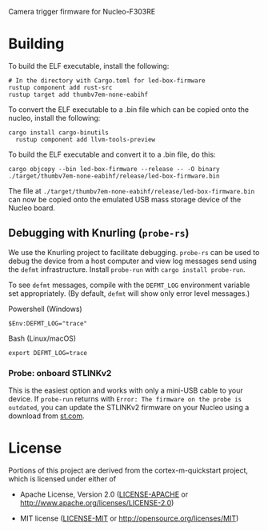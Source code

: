 Camera trigger firmware for Nucleo-F303RE

# Building

To build the ELF executable, install the following:

    # In the directory with Cargo.toml for led-box-firmware
    rustup component add rust-src
    rustup target add thumbv7em-none-eabihf

To convert the ELF executable to a .bin file which can be copied onto the
nucleo, install the following:

    cargo install cargo-binutils
	  rustup component add llvm-tools-preview

To build the ELF executable and convert it to a .bin file, do this:

    cargo objcopy --bin led-box-firmware --release -- -O binary ./target/thumbv7em-none-eabihf/release/led-box-firmware.bin

The file at `./target/thumbv7em-none-eabihf/release/led-box-firmware.bin` can
now be copied onto the emulated USB mass storage device of the Nucleo board.

## Debugging with Knurling (`probe-rs`)

We use the Knurling project to facilitate debugging. `probe-rs` can be used to
debug the device from a host computer and view log messages send using the
`defmt` infrastructure. Install `probe-run` with `cargo install probe-run`.

To see `defmt` messages, compile with the `DEFMT_LOG` environment variable
set appropriately. (By default, `defmt` will show only error level messages.)

Powershell (Windows)
```
$Env:DEFMT_LOG="trace"
```

Bash (Linux/macOS)
```
export DEFMT_LOG=trace
```

### Probe: onboard STLINKv2

This is the easiest option and works with only a mini-USB cable to your device.
If `probe-run` returns with `Error: The firmware on the probe is outdated`, you
can update the STLINKv2 firmware on your Nucleo using a download from
[st.com](https://www.st.com/en/development-tools/stsw-link007.html).

# License

Portions of this project are derived from the cortex-m-quickstart project, which
is licensed under either of

- Apache License, Version 2.0 ([LICENSE-APACHE](LICENSE-APACHE) or
  http://www.apache.org/licenses/LICENSE-2.0)

- MIT license ([LICENSE-MIT](LICENSE-MIT) or http://opensource.org/licenses/MIT)
